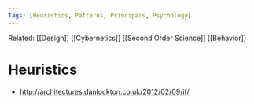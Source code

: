 ```yaml
---
Tags: [Heuristics, Patterns, Principals, Psychology]
---
```

Related: [[Design]] [[Cybernetics]] [[Second Order Science]] [[Behavior]]
# Heuristics
- http://architectures.danlockton.co.uk/2012/02/09/if/
